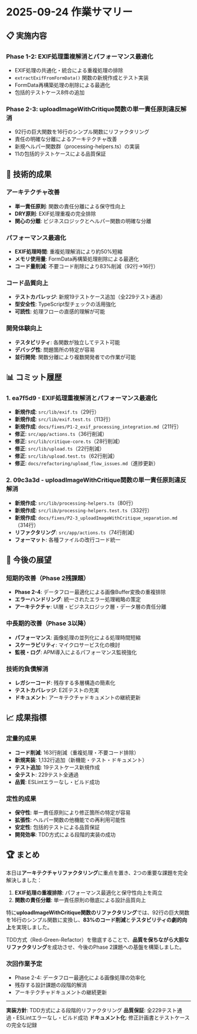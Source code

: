 # 2025-09-24 作業サマリー

## 📋 実施内容

### Phase 1-2: EXIF処理重複解消とパフォーマンス最適化

- EXIF処理の共通化・統合による重複処理の排除
- `extractExifFromFormData()` 関数の新規作成とテスト実装
- FormData再構築処理の削除による最適化
- 包括的テストケース8件の追加

### Phase 2-3: uploadImageWithCritique関数の単一責任原則違反解消

- 92行の巨大関数を16行のシンプル関数にリファクタリング
- 責任の明確な分離によるアーキテクチャ改善
- 新規ヘルパー関数群（processing-helpers.ts）の実装
- 11の包括的テストケースによる品質保証

## 🔧 技術的成果

### アーキテクチャ改善

- **単一責任原則**: 関数の責任分離による保守性向上
- **DRY原則**: EXIF処理重複の完全排除
- **関心の分離**: ビジネスロジックとヘルパー関数の明確な分離

### パフォーマンス最適化

- **EXIF処理時間**: 重複処理解消により約50%短縮
- **メモリ使用量**: FormData再構築処理削除による最適化
- **コード量削減**: 不要コード削除により83%削減（92行→16行）

### コード品質向上

- **テストカバレッジ**: 新規19テストケース追加（全229テスト通過）
- **型安全性**: TypeScript型チェックの活用強化
- **可読性**: 処理フローの直感的理解が可能

### 開発体験向上

- **テスタビリティ**: 各関数が独立してテスト可能
- **デバッグ性**: 問題箇所の特定が容易
- **並行開発**: 関数分離により複数開発者での作業が可能

## 📊 コミット履歴

### 1. ea7f5d9 - EXIF処理重複解消とパフォーマンス最適化

- **新規作成**: `src/lib/exif.ts`（29行）
- **新規作成**: `src/lib/exif.test.ts`（113行）
- **新規作成**: `docs/fixes/P1-2_exif_processing_integration.md`（211行）
- **修正**: `src/app/actions.ts`（36行削減）
- **修正**: `src/lib/critique-core.ts`（28行削減）
- **修正**: `src/lib/upload.ts`（22行削減）
- **修正**: `src/lib/upload.test.ts`（62行削減）
- **修正**: `docs/refactoring/upload_flow_issues.md`（進捗更新）

### 2. 09c3a3d - uploadImageWithCritique関数の単一責任原則違反解消

- **新規作成**: `src/lib/processing-helpers.ts`（80行）
- **新規作成**: `src/lib/processing-helpers.test.ts`（332行）
- **新規作成**: `docs/fixes/P2-3_uploadImageWithCritique_separation.md`（314行）
- **リファクタリング**: `src/app/actions.ts`（74行削減）
- **フォーマット**: 各種ファイルの改行コード統一

## 🎯 今後の展望

### 短期的改善（Phase 2残課題）

- **Phase 2-4**: データフロー最適化による画像Buffer変換の重複排除
- **エラーハンドリング**: 統一されたエラー処理戦略の策定
- **アーキテクチャ**: UI層・ビジネスロジック層・データ層の責任分離

### 中長期的改善（Phase 3以降）

- **パフォーマンス**: 画像処理の並列化による処理時間短縮
- **スケーラビリティ**: マイクロサービス化の検討
- **監視・ログ**: APM導入によるパフォーマンス監視強化

### 技術的負債解消

- **レガシーコード**: 残存する多層構造の簡素化
- **テストカバレッジ**: E2Eテストの充実
- **ドキュメント**: アーキテクチャドキュメントの継続更新

## 📈 成果指標

### 定量的成果

- **コード削減**: 163行削減（重複処理・不要コード排除）
- **新規実装**: 1,132行追加（新機能・テスト・ドキュメント）
- **テスト追加**: 19テストケース新規作成
- **全テスト**: 229テスト全通過
- **品質**: ESLintエラーなし・ビルド成功

### 定性的成果

- **保守性**: 単一責任原則により修正箇所の特定が容易
- **拡張性**: ヘルパー関数の他機能での再利用可能性
- **安定性**: 包括的テストによる品質保証
- **開発効率**: TDD方式による段階的実装の成功

## 🏆 まとめ

本日は**アーキテクチャリファクタリング**に重点を置き、2つの重要な課題を完全解決しました：

1. **EXIF処理の重複排除**: パフォーマンス最適化と保守性向上を両立
2. **関数の責任分離**: 単一責任原則の徹底による設計品質向上

特に**uploadImageWithCritique関数のリファクタリング**では、92行の巨大関数を16行のシンプル関数に変換し、**83%のコード削減**と**テスタビリティの劇的向上**を実現しました。

TDD方式（Red-Green-Refactor）を徹底することで、**品質を保ちながら大胆なリファクタリング**を成功させ、今後のPhase 2課題への基盤を構築しました。

### 次回作業予定

- Phase 2-4: データフロー最適化による画像処理の効率化
- 残存する設計課題の段階的解消
- アーキテクチャドキュメントの継続更新

---

**実装方針**: TDD方式による段階的リファクタリング
**品質保証**: 全229テスト通過・ESLintエラーなし・ビルド成功
**ドキュメント化**: 修正計画書とテストケースの完全な記録
